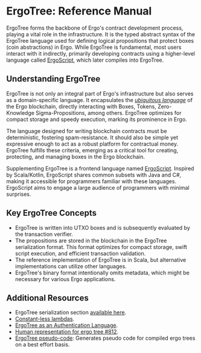 # ErgoTree: Reference Manual

ErgoTree forms the backbone of Ergo's contract development process, playing a vital role in the infrastructure. It is the typed abstract syntax of the ErgoTree language used for defining logical propositions that protect boxes (coin abstractions) in Ergo. While ErgoTree is fundamental, most users interact with it indirectly, primarily developing contracts using a higher-level language called [ErgoScript](ergoscript.md), which later compiles into ErgoTree. 

## Understanding ErgoTree

ErgoTree is not only an integral part of Ergo's infrastructure but also serves as a domain-specific language. It encapsulates the [*ubiquitous language*](https://www.martinfowler.com/bliki/UbiquitousLanguage.html) of the Ergo blockchain, directly interacting with Boxes, Tokens, Zero-Knowledge Sigma-Propositions, among others. ErgoTree optimizes for compact storage and speedy execution, marking its prominence in Ergo.

The language designed for writing blockchain contracts must be deterministic, fostering spam-resistance. It should also be simple yet expressive enough to act as a robust platform for contractual money. ErgoTree fulfills these criteria, emerging as a critical tool for creating, protecting, and managing boxes in the Ergo blockchain.

Supplementing ErgoTree is a frontend language named [ErgoScript](ergoscript.md). Inspired by Scala/Kotlin, ErgoScript shares common subsets with Java and C#, making it accessible for programmers familiar with these languages. ErgoScript aims to engage a large audience of programmers with minimal surprises.

## Key ErgoTree Concepts

- ErgoTree is written into UTXO boxes and is subsequently evaluated by the transaction verifier.
- The propositions are stored in the blockchain in the ErgoTree serialization format. This format optimizes for compact storage, swift script execution, and efficient transaction validation.
- The reference implementation of ErgoTree is in Scala, but alternative implementations can utilize other languages.
- ErgoTree's binary format intentionally omits metadata, which might be necessary for various Ergo applications.



## Additional Resources

- ErgoTree serialization section [available here](https://ergoplatform.org/docs/ErgoTree.pdf).
- [Constant-less lambdas](https://github.com/ScorexFoundation/sigmastate-interpreter/issues/264).
- [ErgoTree as an Authentication Language](https://www.ergoforum.org/t/ergotree-as-an-authentication-language/).
- [Human representation for ergo tree #812](https://github.com/ScorexFoundation/sigmastate-interpreter/pull/812).
- [ErgoTree pseudo-code](https://github.com/ross-weir/ergo-script-re/tree/main/ergotree-pseudo-code): Generates pseudo code for compiled ergo trees on a best effort basis.
